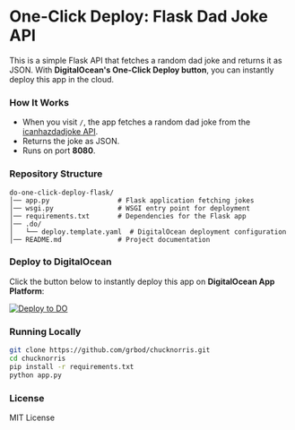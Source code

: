 # One-Click Deploy: Flask Dad Joke API

This is a simple Flask API that fetches a random dad joke and returns it as JSON. With **DigitalOcean's One-Click Deploy button**, you can instantly deploy this app in the cloud.

### **How It Works**
- When you visit `/`, the app fetches a random dad joke from the [icanhazdadjoke API](https://icanhazdadjoke.com/).
- Returns the joke as JSON.
- Runs on port **8080**.

### **Repository Structure**
```
do-one-click-deploy-flask/
│── app.py                 # Flask application fetching jokes
│── wsgi.py                # WSGI entry point for deployment
│── requirements.txt       # Dependencies for the Flask app
│── .do/
│   └── deploy.template.yaml  # DigitalOcean deployment configuration
│── README.md              # Project documentation
```

### **Deploy to DigitalOcean**
Click the button below to instantly deploy this app on **DigitalOcean App Platform**:

[![Deploy to DO](https://www.deploytodo.com/do-btn-blue.svg)](https://cloud.digitalocean.com/apps/new?repo=https://github.com/do-community/do-one-click-deploy-flask/tree/main&refcode=ab3d355caa45)

### **Running Locally**
```bash
git clone https://github.com/grbod/chucknorris.git
cd chucknorris
pip install -r requirements.txt
python app.py
```

### **License**
MIT License